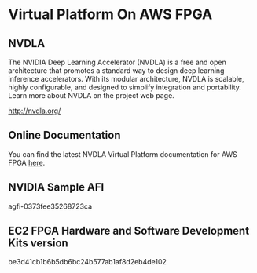 # Virtual Platform On AWS FPGA

## NVDLA

The NVIDIA Deep Learning Accelerator (NVDLA) is a free and open architecture that promotes a standard way to design deep learning inference accelerators. With its modular architecture, NVDLA is scalable, highly configurable, and designed to simplify integration and portability. Learn more about NVDLA on the project web page.

<http://nvdla.org/>

## Online Documentation

You can find the latest NVDLA Virtual Platform documentation for AWS FPGA [here](http://nvdla.org/vp_fpga.html).

## NVIDIA Sample AFI

agfi-0373fee35268723ca

## EC2 FPGA Hardware and Software Development Kits version

be3d41cb1b6b5db6bc24b577ab1af8d2eb4de102